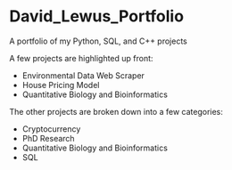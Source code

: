 # David_Lewus_Portfolio
A portfolio of my Python, SQL, and C++ projects

A few projects are highlighted up front:
- Environmental Data Web Scraper
- House Pricing Model
- Quantitative Biology and Bioinformatics

The other projects are broken down into a few categories:
- Cryptocurrency
- PhD Research
- Quantitative Biology and Bioinformatics
- SQL
